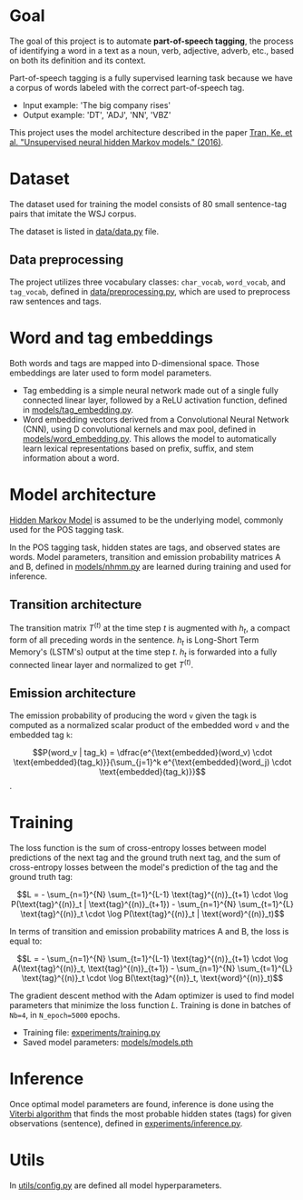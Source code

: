 # Goal
The goal of this project is to automate **part-of-speech tagging**, the process of identifying a word in a text as a noun, verb, adjective, adverb, etc., based on both its definition and its context.

Part-of-speech tagging is a fully supervised learning task because we have a corpus of words labeled with the correct part-of-speech tag.

* Input example: 'The big company rises'
* Output example: 'DT', 'ADJ', 'NN', 'VBZ'

This project uses the model architecture described in the paper [Tran, Ke, et al. "Unsupervised neural hidden Markov models." (2016)](https://arxiv.org/abs/1609.09007).

# Dataset
The dataset used for training the model consists of 80 small sentence-tag pairs that imitate the WSJ corpus.

The dataset is listed in [data/data.py](https://github.com/andjadenic/Neural-Hidden-Markov-Model/blob/master/data/data.py) file.

## Data preprocessing
The project utilizes three vocabulary classes: `char_vocab`, `word_vocab`, and `tag_vocab`, defined in [data/preprocessing.py](https://github.com/andjadenic/Neural-Hidden-Markov-Model/blob/master/data/preprocessing.py), which are used to preprocess raw sentences and tags.

# Word and tag embeddings
Both words and tags are mapped into D-dimensional space. Those embeddings are later used to form model parameters.

* Tag embedding is a simple neural network made out of a single fully connected linear layer, followed by a ReLU activation function, defined in [models/tag_embedding.py](https://github.com/andjadenic/Neural-Hidden-Markov-Model/blob/master/models/word_embedding.py). 
* Word embedding vectors derived from a Convolutional Neural Network (CNN), using D convolutional kernels and max pool, defined in [models/word_embedding.py](https://github.com/andjadenic/Neural-Hidden-Markov-Model/blob/master/models/word_embedding.py). This allows the model to automatically learn lexical representations based on prefix, suffix, and stem information about a word. 


# Model architecture
[Hidden Markov Model](https://web.stanford.edu/~jurafsky/slp3/A.pdf) is assumed to be the underlying model, commonly used for the POS tagging task.

In the POS tagging task, hidden states are tags, and observed states are words.
Model parameters, transition and emission probability matrices A and B, defined in [models/nhmm.py](https://github.com/andjadenic/Neural-Hidden-Markov-Model/blob/master/models/nhmm.py) are learned during training and used for inference.

## Transition architecture
The transition matrix $T^{(t)}$ at the time step $t$ is augmented with $h_t$, a compact form of all preceding words in the sentence. $h_t$ is Long-Short Term Memory's (LSTM's) output at the time step $t$. $h_t$ is forwarded into a fully connected linear layer and normalized to get $T^{(t)}$.

## Emission architecture
The emission probability of producing the word `v` given the tag`k` is computed as a normalized scalar product of the embedded word `v` and the embedded tag `k`:

$$P(word_v | tag_k) = \dfrac{e^{\text{embedded}(word_v) \cdot \text{embedded}(tag_k)}}{\sum_{j=1}^k e^{\text{embedded}(word_j) \cdot \text{embedded}(tag_k)}}$$.



# Training
The loss function is the sum of cross-entropy losses between model predictions of the next tag and the ground truth next tag, and the sum of cross-entropy losses between the model's prediction of the tag and the ground truth tag:

$$L = - \sum_{n=1}^{N} \sum_{t=1}^{L-1} \text{tag}^{(n)}_{t+1} \cdot \log P(\text{tag}^{(n)}_t | \text{tag}^{(n)}_{t+1}) - \sum_{n=1}^{N} \sum_{t=1}^{L} \text{tag}^{(n)}_t \cdot \log P(\text{tag}^{(n)}_t | \text{word}^{(n)}_t)$$

In terms of transition and emission probability matrices A and B, the loss is equal to:

$$L = - \sum_{n=1}^{N} \sum_{t=1}^{L-1} \text{tag}^{(n)}_{t+1} \cdot \log A(\text{tag}^{(n)}_t, \text{tag}^{(n)}_{t+1}) - \sum_{n=1}^{N} \sum_{t=1}^{L} \text{tag}^{(n)}_t \cdot \log B(\text{tag}^{(n)}_t, \text{word}^{(n)}_t)$$

The gradient descent method with the Adam optimizer is used to find model parameters that minimize the loss function $L$. Training is done in batches of `Nb=4`, in `N_epoch=5000` epochs.

* Training file: [experiments/training.py](https://github.com/andjadenic/Neural-Hidden-Markov-Model/blob/master/experiments/training.py)
* Saved model parameters: [models/models.pth](https://github.com/andjadenic/Neural-Hidden-Markov-Model/blob/master/models/models.pth) 

# Inference
Once optimal model parameters are found, inference is done using the [Viterbi algorithm](https://web.stanford.edu/~jurafsky/slp3/A.pdf) that finds the most probable hidden states (tags) for given observations (sentence), defined in [experiments/inference.py](https://github.com/andjadenic/Neural-Hidden-Markov-Model/blob/master/experiments/inference.py).

# Utils
In [utils/config.py](https://github.com/andjadenic/Neural-Hidden-Markov-Model/blob/master/utils/config.py) are defined all model hyperparameters.

